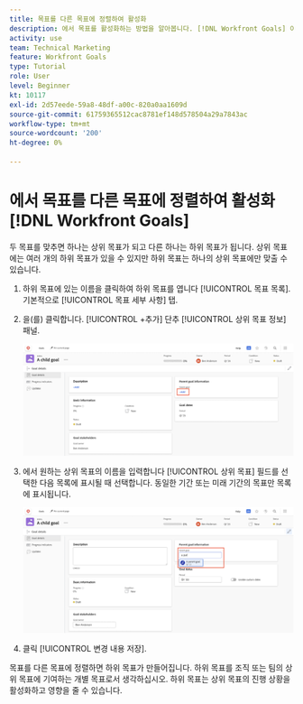 ```yaml
---
title: 목표를 다른 목표에 정렬하여 활성화
description: 에서 목표를 활성화하는 방법을 알아봅니다. [!DNL Workfront Goals] 이것을 다른 목표에 맞춰 정렬함으로써.
activity: use
team: Technical Marketing
feature: Workfront Goals
type: Tutorial
role: User
level: Beginner
kt: 10117
exl-id: 2d57eede-59a8-48df-a00c-820a0aa1609d
source-git-commit: 61759365512cac8781ef148d578504a29a7843ac
workflow-type: tm+mt
source-wordcount: '200'
ht-degree: 0%

---
```


# 에서 목표를 다른 목표에 정렬하여 활성화 [!DNL Workfront Goals]

두 목표를 맞추면 하나는 상위 목표가 되고 다른 하나는 하위 목표가 됩니다. 상위 목표에는 여러 개의 하위 목표가 있을 수 있지만 하위 목표는 하나의 상위 목표에만 맞출 수 있습니다.

1. 하위 목표에 있는 이름을 클릭하여 하위 목표를 엽니다 [!UICONTROL 목표 목록]. 기본적으로 [!UICONTROL 목표 세부 사항] 탭.
1. 을(를) 클릭합니다. [!UICONTROL +추가] 단추 [!UICONTROL 상위 목표 정보] 패널.

   ![의 스크린샷 [!UICONTROL 목표 세부 사항] 탭](assets/06-workfront-goals-align-goals.png)

1. 에서 원하는 상위 목표의 이름을 입력합니다 [!UICONTROL 상위 목표] 필드를 선택한 다음 목록에 표시될 때 선택합니다. 동일한 기간 또는 미래 기간의 목표만 목록에 표시됩니다.

   ![의 스크린샷 [!UICONTROL 목표 세부 사항] 패널을 보여 주는 패널 [!UICONTROL 상위 목표 정보] 패널](assets/07-workfront-goals-align-to.png)

1. 클릭 [!UICONTROL 변경 내용 저장].

목표를 다른 목표에 정렬하면 하위 목표가 만들어집니다. 하위 목표를 조직 또는 팀의 상위 목표에 기여하는 개별 목표로서 생각하십시오. 하위 목표는 상위 목표의 진행 상황을 활성화하고 영향을 줄 수 있습니다.
